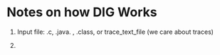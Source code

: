 # Notes on how DIG Works


1. Input file: .c, .java. , .class, or trace_text_file (we care about traces)

2.

